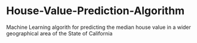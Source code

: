 # House-Value-Prediction-Algorithm
Machine Learning algorith for predicting the median house value in a wider geographical area of the State of California

